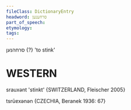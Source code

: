 ```yaml
---
fileClass: DictionaryEntry
headword: סרחענען
part_of_speech: 
etymology: 
tags: 
---
```

סרחהנען {?}
'to stink'

WESTERN
========

srauxənt 'stinkt' {SWITZERLAND, Fleischer 2005}

tsrūɐxənən {CZECHIA, Beranek 1936: 67}
